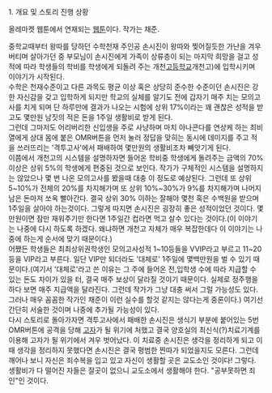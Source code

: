 1\. 개요 및 스토리 진행 상황

올레마켓 웹툰에서 연재되는 [웹툰](%EC%9B%B9%ED%88%B0.md)이다. 작가는 채준.

중학교때부터 왕따를 당하던 수학천재 주인공 손시진이 왕따와 찢어질듯한 가난을 겨우 버티며 살아가던 중 부모님이 손시진에게 가족이 상류층이
되는 마지막 희망을 걸고 성적에 따라 학생들의 학비를 학생에게 되돌려 주는
개천[고등학교](%EA%B3%A0%EB%93%B1%ED%95%99%EA%B5%90.md)개천고)에 입학시키며 이야기가 시작된다.  
수학은 천재수준이고 다른 과목도 평균 이상 혹은 상당히 준수한 수준이던 손시진은 강한 자신감을 갖고 입학하게 되지만 학교의 실체를 알기도
전에 갑자기 매주 치는 모의고사를 치게 되며 단 하루만에 결과가 나오는 시험에 상위 17%이라는 꽤 괜찮은 성적을 받고도 몇만원 남짓의 적은
돈을 1주일 생활비로 받게 된다.  
그런데 그마저도 어리버리한 신입생을 주로 사냥하며 마치 아나콘다를 연상케 하는 최비열에게 상대 몸에 붙은 OMR버튼을 먼저 눌러 정답을
맞히는 동시에 데미지를 주고 적을 쓰러뜨리는 '격투고사'에서 패배하여 몇만원의 생활비조차 빼앗기게 된다.  
이쯤에서 개천고의 시스템을 설명하자면 들어온 학비중 학생에게 돌려주는 금액의 70%이상은 상위 5%의 학생에게 편중된 것으로 보인다. 작가가
구체적인 시스템을 설명하지는 않았으나 몇 번 나온 모의고사를 봤을때 대충 이 정도로 예상된다. 그런데 또 상위5~10%가 전체의 20%를
차지해가며 또 상위 10%~30%가 9%를 차지해가며 나머지 남은 돈마저 쏘옥 빨아간다. 결국 상위 30% 이하는 잘해야 몇천 혹은 수백원을
받으며 1주일을 살아야 하는것이다. 그렇게 따지면 손시진은 굉장히 좋은 성적이었던 것이다. 몇만원이면 잠만 재워주기만 한다면 1주일간 컵라면
먹고 살수 있다는 것이다.(이 이야기는 나중에 다시 하도록 하겠다. 왜냐하면 개천고 자체가 매우 복잡한데다 이 이야기는 나중에 하는게 순서에
맞기 때문이다.)  
어쨌든 학생들은 최최상위권학생인 모의고사성적 1~10등들을 VVIP라고 부르고 11~20등을 VIP라고 부른다. 일단 VIP만 되더라도
'대체로' 1주일에 몇백만원을 벌 수 있기 때문이다.(여기서 '대체로'라고 쓴 이유는 그 주에 들어온 전,입학생 수에 따라 지급할 수 있는
돈도 차이가 있을 터, 결국 매주 보상이 달라질 것이기 때문이다. 실제로 정주행을 하다 보면 매주 지급액을 달라진다. 그런데 작가가 그냥
대충 써서 그럴 가능성도 있다. 그러나 매우 꼼꼼한 작가인 채준이 이런 실수를 할것 같지는 않다는게 중론이다.) 여기선 간단히 서술한 것이며
나중에 추가될 가능성이 있다.  
다시 스토리로 돌아가자면 격투고사에서 패배한 손시진은 생식기 부분에 붙어있는 5번OMR버튼에 공격을 당해
[고자](%EA%B3%A0%EC%9E%90.md)가 될 위기에 처했고 결국 양호실의 최신식(?)치료기계를 이용해 고자가 될 위기에서
겨우 벗어났다. 이 치료중 손시진은 생각을 정리하게 되고 이때 생각을 정리하지 못했다면 손시진은 결국 평범한 찐따가 되었을지도 모른다.
그런데 깨어나 보니 자신은 죄수복을 입고 있고 자신이 생활할 곳은 교도소인 것이다! 그렇다. 생활비가 다 떨어진 자들은 잘곳이 없으니
교도소에서 생활해야 한다. "공부못하면 죄인"인 것이다.

